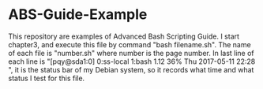 # ABS-Guide-Example
This repository are examples of Advanced Bash Scripting Guide. I start chapter3, and
execute this file by command "bash filename.sh". The name of each file is "number.sh"
where number is the page number. In last line of each line is "[pqy@sda1:0]  0:ss-local 1:bash                                            1.12 36% Thu 2017-05-11 22:28
", it is the status bar of my Debian system, so it records what time and what status I
test for this file.
